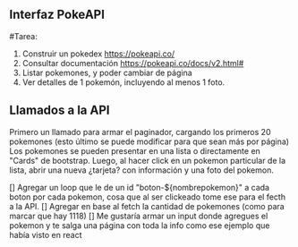 ## Interfaz PokeAPI

#Tarea:

1. Construir un pokedex https://pokeapi.co/
2. Consultar documentación https://pokeapi.co/docs/v2.html#
3. Listar pokemones, y poder cambiar de página
4. Ver detalles de 1 pokemón, incluyendo al menos 1 foto.

## Llamados a la API

Primero un llamado para armar el paginador, cargando los primeros 20 pokemones (esto último se puede modificar para que sean más por página)
Los pokemones se pueden presentar en una lista o directamente en "Cards" de bootstrap.
Luego, al hacer click en un pokemon particular de la lista, abrir una nueva ¿tarjeta? con información y una foto del pokemon.

[] Agregar un loop que le de un id "boton-${nombrepokemon}" a cada boton por cada pokemon, cosa que al ser clickeado tome ese 
    para el fecth a la API.
[] Agregar en base al fetch la cantidad de pokemones (como para marcar que hay 1118)
[] Me gustaría armar un input donde agregues el pokemon y te salga una página con toda la info como ese ejemplo que había visto en react

